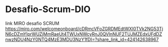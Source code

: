 # Desafio-Scrum-DIO
link MIRO desafio SCRUM
https://miro.com/welcomeonboard/cDRmcVFoZGRDMEdtWXI0TVk2NG53TjN6cDZmYlprWUZjMmRaeUt4TWUxNWcyRnJ0QVlnNUF2TUJMZEdxUFdDZnwzNDU4NzY0NTQ4MzE3MDU3NzY1fDI=?share_link_id=424142638967
